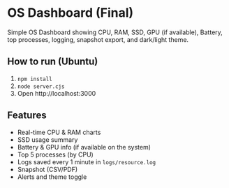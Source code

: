 # OS Dashboard (Final)

Simple OS Dashboard showing CPU, RAM, SSD, GPU (if available), Battery, top processes, logging, snapshot export, and dark/light theme.

## How to run (Ubuntu)
1. `npm install`
2. `node server.cjs`
3. Open http://localhost:3000

## Features
- Real-time CPU & RAM charts
- SSD usage summary
- Battery & GPU info (if available on the system)
- Top 5 processes (by CPU)
- Logs saved every 1 minute in `logs/resource.log`
- Snapshot (CSV/PDF)
- Alerts and theme toggle

